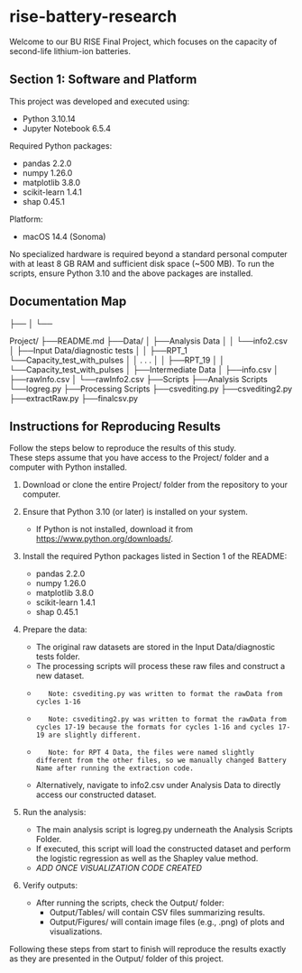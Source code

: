 # rise-battery-research

Welcome to our BU RISE Final Project, which focuses on the capacity of second-life lithium-ion batteries. 

## Section 1: Software and Platform

This project was developed and executed using:
- Python 3.10.14
- Jupyter Notebook 6.5.4

Required Python packages:
- pandas 2.2.0
- numpy 1.26.0
- matplotlib 3.8.0
- scikit-learn 1.4.1
- shap 0.45.1

Platform:
- macOS 14.4 (Sonoma)

No specialized hardware is required beyond a standard personal computer with at least 8 GB RAM and sufficient disk space (~500 MB). To run the scripts, ensure Python 3.10 and the above packages are installed. 

## Documentation Map

├──
│
└──

Project/
├──README.md
├──Data/
│   ├──Analysis Data
│   │   └──info2.csv 
│   ├──Input Data/diagnostic tests
│   │   ├──RPT_1
             └──Capacity_test_with_pulses
│   │   .
        .
        .
│   │   ├──RPT_19
│   │        └──Capacity_test_with_pulses 
│   ├──Intermediate Data
│       ├──info.csv
│       ├──rawInfo.csv
│       └──rawInfo2.csv
├──Scripts
    ├──Analysis Scripts
        └──logreg.py
    ├──Processing Scripts
        ├──csvediting.py
        ├──csvediting2.py
        ├──extractRaw.py
        ├──finalcsv.py


## Instructions for Reproducing Results

Follow the steps below to reproduce the results of this study.  
These steps assume that you have access to the Project/ folder and a computer with Python installed.

1. Download or clone the entire Project/ folder from the repository to your computer.

2. Ensure that Python 3.10 (or later) is installed on your system.
   - If Python is not installed, download it from https://www.python.org/downloads/.

3. Install the required Python packages listed in Section 1 of the README:
    - pandas 2.2.0
    - numpy 1.26.0
    - matplotlib 3.8.0
    - scikit-learn 1.4.1
    - shap 0.45.1


4. Prepare the data:
   - The original raw datasets are stored in the Input Data/diagnostic tests folder.
   -    The processing scripts will process these raw files and construct a new dataset.
   -        Note: csvediting.py was written to format the rawData from cycles 1-16
   -        Note: csvediting2.py was written to format the rawData from cycles 17-19 because the formats for cycles 1-16 and cycles 17-19 are slightly different. 
   -        Note: for RPT 4 Data, the files were named slightly different from the other files, so we manually changed Battery Name after running the extraction code. 

   - Alternatively, navigate to info2.csv under Analysis Data to directly access our constructed dataset. 
       

5. Run the analysis:
   - The main analysis script is logreg.py underneath the Analysis Scripts Folder. 
   - If executed, this script will load the constructed dataset and perform the logistic regression as well as the Shapley value method.
   - *ADD ONCE VISUALIZATION CODE CREATED*

6. Verify outputs:
   - After running the scripts, check the Output/ folder:
       - Output/Tables/ will contain CSV files summarizing results.
       - Output/Figures/ will contain image files (e.g., .png) of plots and visualizations.


Following these steps from start to finish will reproduce the results exactly as they are presented in the Output/ folder of this project.